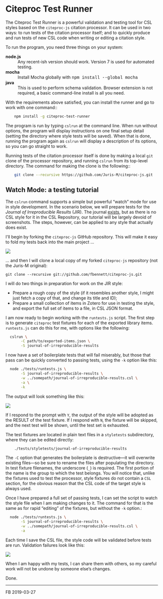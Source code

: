 # Citeproc Test Runner

The Citeproc Test Runner is a powerful validation and testing tool for CSL styles based on the ``citeproc-js`` citation processor. It can be used in two ways: to run tests of the citation processor itself; and to quickly produce and run tests of new CSL code when writing or editing a citation style.

To run the program, you need three things on your system:

<dl>
  <dt><b>node.js</b></dt>
  <dd>Any recent-ish version should work. Version 7 is used for automated testing.</dd>
  <dt><b>mocha</b></dt>
  <dd>Install Mocha globally with <span style="font-family:courier;">npm install --global mocha</span></dd>
  <dt><b>java</b></dt>
  <dd>This is used to perform schema validation. Browser extension is not required, a basic command-line install is all you need.</dd>
</dl>

With the requirements above satisfied, you can install the runner and go to work with one command::
``` bash
    npm install -g citeproc-test-runner
```

The program is run by typing `cslrun` at the command line. When run without options, the program will display instructions on one final setup detail (setting the directory where style tests will be saved). When that is done, running the program again as `cslrun` will display a description of its options, so you can go straight to work.

Running tests of the citation processor itself is done by making a local `git` clone of the processor repository, and running `cslrun` from its top-level directory. The command for making the clone is the following::
``` bash
    git clone --recursive https://github.com/Juris-M/citeproc-js.git
```

## Watch Mode: a testing tutorial

The `cslrun` command supports a simple but powerful “watch” mode for use in style development. In the scenario below, we will prepare tests for the *Journal of Irreproducible Results* (JIR). The journal [exists](http://www.jir.com), but as there is no CSL style for it in the CSL Repository, our tutorial will be largely devoid of screenshots. The steps, however, can be applied to any style that actually does exist.

I'll begin by forking the `citeproc-js` GitHub repository. This will make it easy to fold my tests back into the main project ...


![](https://juris-m.github.io/citeproc-js/fork.png)

... and then I will clone a local copy of my forked `citeproc-js` repository (not the Juris-M original):

    git clone --recursive git://github.com/fbennett/citeproc-js.git

I will do two things in preparation for work on the JIR style:

* Prepare a rough copy of the style (if it resembles another style, I might just fetch a copy of that, and change its title and ID);
* Prepare a small collection of items in Zotero for use in testing the style, and export the full set of items to a file, in CSL JSON format.

I am now ready to begin working with the `runtests.js` script. The first step is to generate `citeproc` test fixtures for each of the exported library items. `runtests.js` can do this for me, with options like the following:
``` bash
  cslrun \
       -C path/to/exported-items.json \
       -S journal-of-irreproducible-results
```

I now have a set of boilerplate tests that will fail miserably, but those that pass can be quickly converted to passing tests, using the `-k` option like this:
``` bash
  node ./tests/runtests.js \
       -S journal-of-irreproducible-results \
       -w ../somepath/journal-of-irreproducible-results.csl \
       -a \
       -k
```

The output will look something like this:

![](https://juris-m.github.io/citeproc-js/style-fail.png)

If I respond to the prompt with `Y`, the output of the style will be adopted as the RESULT of the test fixture. If I respond with `N`, the fixture will be skipped, and the next test will be shown, until the test set is exhausted.

The test fixtures are located in plain text files in a `styletests` subdirectory, where they can be edited directly:
``` bash
    ./tests/styletests/journal-of-irreproducible-results
```

The `-C` option that generates the boilerplate is destructive—it will overwrite existing files—so be sure to rename the files after populating the directory. In test fixture filenames, the underscore (`_`) is required. The first portion of the name is the group to which the test belongs. You will notice that, unlike the fixtures used to test the processor, style fixtures do not contain a `CSL` section, for the obvious reason that the CSL code of the target style is always used.

Once I have prepared a full set of passing tests, I can set the script to watch the style file when I am making changes to it. The command for that is the same as for rapid “editing” of the fixtures, but without the `-k` option.:
``` bash  
  node ./tests/runtests.js \
       -S journal-of-irreproducible-results \
       -w ../somepath/journal-of-irreproducible-results.csl \
       -a
```

Each time I save the CSL file, the style code will be validated before tests are run. Validation failures look like this:

![](https://juris-m.github.io/citeproc-js/validation-fail.png)

When I am happy with my tests, I can share them with others, so my careful work will not be undone by someone else’s changes.

Done.

----------------------

FB
2019-03-27
